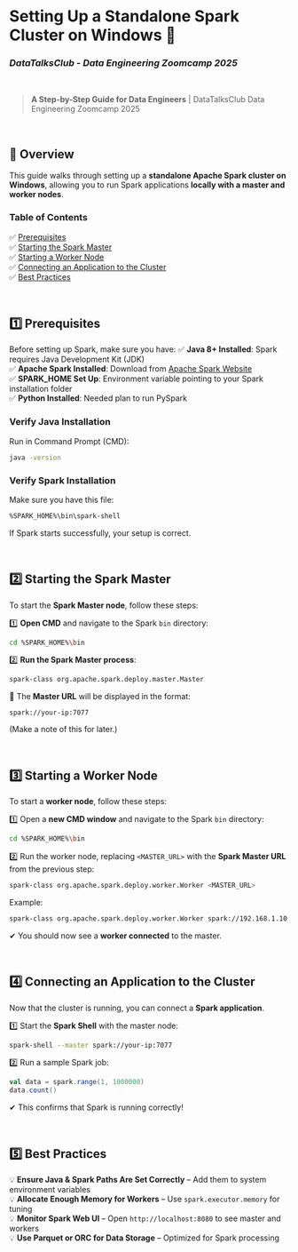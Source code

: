 # **Setting Up a Standalone Spark Cluster on Windows** 🚀  

### *DataTalksClub - Data Engineering Zoomcamp 2025*

<br>

> **A Step-by-Step Guide for Data Engineers** | DataTalksClub Data Engineering Zoomcamp 2025  




<br>

## **📌 Overview**
This guide walks through setting up a **standalone Apache Spark cluster on Windows**, allowing you to run Spark applications **locally with a master and worker nodes**.

### **Table of Contents**
✅ [Prerequisites](#prerequisites)  
✅ [Starting the Spark Master](#starting-the-spark-master)  
✅ [Starting a Worker Node](#starting-a-worker-node)  
✅ [Connecting an Application to the Cluster](#connecting-an-application-to-the-cluster)  
✅ [Best Practices](#best-practices)  

<br>

## **1️⃣ Prerequisites**
Before setting up Spark, make sure you have:
✅ **Java 8+ Installed**: Spark requires Java Development Kit (JDK)  
✅ **Apache Spark Installed**: Download from [Apache Spark Website](https://spark.apache.org/downloads.html)  
✅ **SPARK_HOME Set Up**: Environment variable pointing to your Spark installation folder  
✅ **Python Installed**: Needed plan to run PySpark  

### **Verify Java Installation**
Run in Command Prompt (CMD):
```sh
java -version
```


### **Verify Spark Installation**
Make sure you have this file:
```sh
%SPARK_HOME%\bin\spark-shell
```
If Spark starts successfully, your setup is correct.

<br>

## **2️⃣ Starting the Spark Master**
To start the **Spark Master node**, follow these steps:

1️⃣ **Open CMD** and navigate to the Spark `bin` directory:
```sh
cd %SPARK_HOME%\bin
```

2️⃣ **Run the Spark Master process**:
```sh
spark-class org.apache.spark.deploy.master.Master
```
🔹 The **Master URL** will be displayed in the format:  
   ```
   spark://your-ip:7077
   ```
   (Make a note of this for later.)

<br>

## **3️⃣ Starting a Worker Node**
To start a **worker node**, follow these steps:

1️⃣ Open a **new CMD window** and navigate to the Spark `bin` directory:
```sh
cd %SPARK_HOME%\bin
```

2️⃣ Run the worker node, replacing `<MASTER_URL>` with the **Spark Master URL** from the previous step:
```sh
spark-class org.apache.spark.deploy.worker.Worker <MASTER_URL>
```
Example:
```sh
spark-class org.apache.spark.deploy.worker.Worker spark://192.168.1.10:7077
```
✔ You should now see a **worker connected** to the master.

<br>

## **4️⃣ Connecting an Application to the Cluster**
Now that the cluster is running, you can connect a **Spark application**.

1️⃣ Start the **Spark Shell** with the master node:
```sh
spark-shell --master spark://your-ip:7077
```

2️⃣ Run a sample Spark job:
```scala
val data = spark.range(1, 1000000)
data.count()
```
✔ This confirms that Spark is running correctly!

<br>

## **5️⃣ Best Practices**
💡 **Ensure Java & Spark Paths Are Set Correctly** – Add them to system environment variables  
💡 **Allocate Enough Memory for Workers** – Use `spark.executor.memory` for tuning  
💡 **Monitor Spark Web UI** – Open `http://localhost:8080` to see master and workers  
💡 **Use Parquet or ORC for Data Storage** – Optimized for Spark processing  
